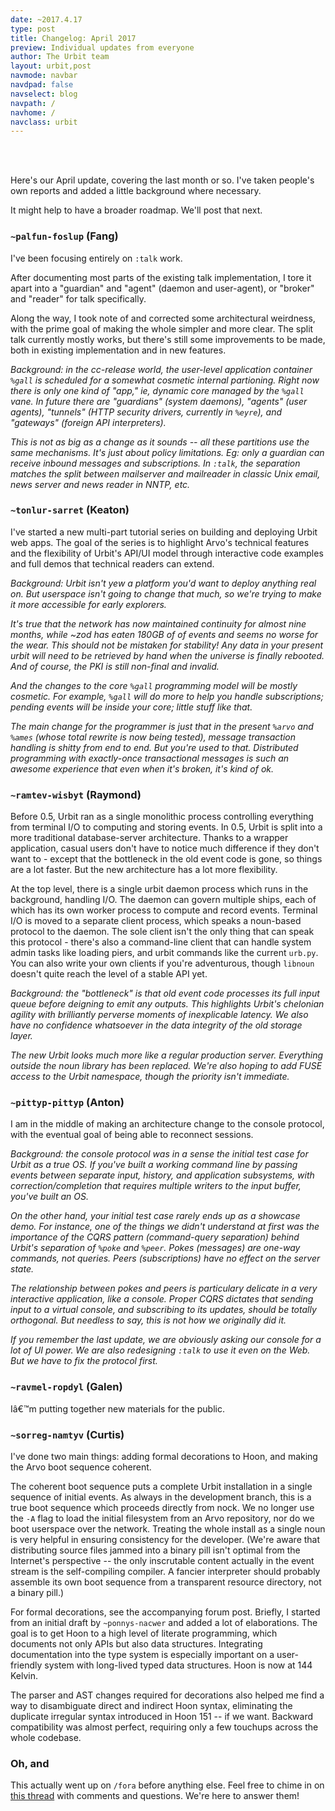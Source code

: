 ```yaml
---
date: ~2017.4.17
type: post
title: Changelog: April 2017
preview: Individual updates from everyone
author: The Urbit team
layout: urbit,post
navmode: navbar
navdpad: false
navselect: blog
navpath: /
navhome: /
navclass: urbit
---
```


<br /><br />

Here's our April update, covering the last month or so.  I've taken people's own reports and added a little background where necessary.

It might help to have a broader roadmap.  We'll post that next.

### `~palfun-foslup` (Fang)

I've been focusing entirely on `:talk` work.

After documenting most parts of the existing talk implementation, I tore it apart into a "guardian" and "agent" (daemon and user-agent), or "broker" and "reader" for talk specifically.

Along the way, I took note of and corrected some architectural weirdness, with the prime goal of making the whole simpler and more clear. The split talk currently mostly works, but there's still some improvements to be made, both in existing implementation and in new features.

*Background: in the cc-release world, the user-level application container `%gall` is scheduled for a somewhat cosmetic internal partioning.  Right now there is only one kind of "app," ie, dynamic core managed by the `%gall` vane.  In future there are "guardians" (system daemons), "agents" (user agents), "tunnels" (HTTP security drivers, currently in `%eyre`), and "gateways" (foreign API interpreters).*

*This is not as big as a change as it sounds -- all these partitions use the same mechanisms.  It's just about policy limitations.  Eg: only a guardian can receive inbound messages and subscriptions.  In `:talk`, the separation matches the split between mailserver and mailreader in classic Unix email, news server and news reader in NNTP, etc.*

### `~tonlur-sarret` (Keaton)

I've started a new multi-part tutorial series on building and deploying Urbit web apps. The goal of the series is to highlight Arvo's technical features and the flexibility of Urbit's API/UI model through interactive code examples and full demos that technical readers can extend.

*Background: Urbit isn't yew a platform you'd want to deploy anything real on.  But userspace isn't going to change that much, so we're trying to make it more accessible for early explorers.*

*It's true that the network has now maintained continuity for almost nine months, while ~zod has eaten 180GB of of events and seems no worse for the wear.  This should not be mistaken for stability!  Any data in your present urbit will need to be retrieved by hand when the universe is finally rebooted.  And of course, the PKI is still non-final and invalid.*

*And the changes to the core `%gall` programming model will be mostly cosmetic.  For example, `%gall` will do more to help you handle subscriptions; pending events will be inside your core; little stuff like that.*

*The main change for the programmer is just that in the present `%arvo` and `%ames` (whose total rewrite is now being tested), message transaction handling is shitty from end to end.  But you're used to that.  Distributed programming with exactly-once transactional messages is such an awesome experience that even when it's broken, it's kind of ok.*

### `~ramtev-wisbyt` (Raymond)

Before 0.5, Urbit ran as a single monolithic process controlling everything from terminal I/O to computing and storing events. In 0.5, Urbit is split into a more traditional database-server architecture.  Thanks to a wrapper application, casual users don't have to notice much difference if they don't want to - except that the bottleneck in the old event code is gone, so things are a lot faster. But the new architecture has a lot more flexibility.

At the top level, there is a single urbit daemon process which runs in the background, handling I/O. The daemon can govern multiple ships, each of which has its own worker process to compute and record events. Terminal I/O is moved to a separate client process, which speaks a noun-based protocol to the daemon.  The sole client isn't the only thing that can speak this protocol - there's also a command-line client that can handle system admin tasks like loading piers, and urbit commands like the current `urb.py`. You can also write your own clients if you're adventurous, though `libnoun` doesn't quite reach the level of a stable API yet.

*Background: the "bottleneck" is that old event code processes its full input queue before deigning to emit any outputs.  This highlights Urbit's chelonian agility with brilliantly perverse moments of inexplicable latency.  We also have no confidence whatsoever in the data integrity of the old storage layer.*

*The new Urbit looks much more like a regular production server.  Everything outside the noun library has been replaced.  We're also hoping to add FUSE access to the Urbit namespace, though the priority isn't immediate.*

### `~pittyp-pittyp` (Anton)

I am in the middle of making an architecture change to the console protocol, with the eventual goal of being able to reconnect sessions.

*Background: the console protocol was in a sense the initial test case for Urbit as a true OS.  If you've built a working command line by passing events between separate input, history, and application subsystems, with correction/completion that requires multiple writers to the input buffer, you've built an OS.*

*On the other hand, your initial test case rarely ends up as a showcase demo.  For instance, one of the things we didn't understand at first was the importance of the CQRS pattern (command-query separation) behind Urbit's separation of `%poke` and `%peer`.  Pokes (messages) are one-way commands, not queries.  Peers (subscriptions) have no effect on the server state.*

*The relationship between pokes and peers is particulary delicate in a very interactive application, like a console.  Proper CQRS dictates that sending input to a virtual console, and subscribing to its updates, should be totally orthogonal.  But needless to say, this is not how we originally did it.*

*If you remember the last update, we are obviously asking our console for a lot of UI power.  We are also redesigning `:talk` to use it even on the Web.  But we have to fix the protocol first.*

### `~ravmel-ropdyl` (Galen)

Iâ€™m putting together new materials for the public.

### `~sorreg-namtyv` (Curtis)

I've done two main things: adding formal decorations to Hoon, and making the Arvo boot sequence coherent.

The coherent boot sequence puts a complete Urbit installation in a single sequence of initial events.  As always in the development branch, this is a true boot sequence which proceeds directly from nock.  We no longer use the `-A` flag to load the initial filesystem from an Arvo repository, nor do we boot userspace over the network.  Treating the whole install as a single noun is very helpful in ensuring consistency for the developer.  (We're aware that distributing source files jammed into a binary pill isn't optimal from the Internet's perspective -- the only inscrutable content actually in the event stream is the self-compiling compiler.  A fancier interpreter should probably assemble its own boot sequence from a transparent resource directory, not a binary pill.)

For formal decorations, see the accompanying forum post.  Briefly, I started from an initial draft by `~ponnys-nacwer` and added a lot of elaborations.  The goal is to get Hoon to a high level of literate programming, which documents not only APIs but also data structures.  Integrating documentation into the type system is especially important on a user-friendly system with long-lived typed data structures.  Hoon is now at 144 Kelvin.

The parser and AST changes required for decorations also helped me find a way to disambiguate direct and indirect Hoon syntax, eliminating the duplicate irregular syntax introduced in Hoon 151 -- if we want.  Backward compatibility was almost perfect, requiring only a few touchups across the whole codebase.

### Oh, and

This actually went up on `/fora` before anything else.  Feel free to chime in on [this thread](http://urbit.org/fora/posts/~2017.3.1..22.06.50..bf2a~/) with comments and questions.  We're here to answer them!
